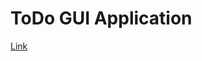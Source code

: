 # ToDo GUI Application

[Link](https://www.geeksforgeeks.org/python-todo-gui-application-using-tkinter)
